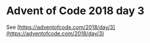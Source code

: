 # Advent of Code 2018 day 3

See [https://adventofcode.com/2018/day/3](https://adventofcode.com/2018/day/3)
